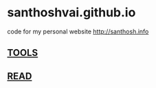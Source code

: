 # santhoshvai.github.io
code for my personal website http://santhosh.info

## [TOOLS](https://github.com/santhoshvai/santhoshvai.github.io/wiki/Tools)

## [READ](https://github.com/santhoshvai/santhoshvai.github.io/wiki/READ)


